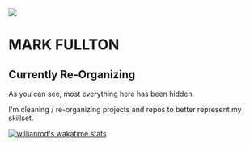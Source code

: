 <img src="https://github.com/themarkfullton/portfolio/blob/master/public/images/adventureBanner.png?raw=true">

# MARK FULLTON

## Currently Re-Organizing

As you can see, most everything here has been hidden.

I'm cleaning / re-organizing projects and repos to better represent my skillset.

[![willianrod's wakatime stats](https://github-readme-stats.vercel.app/api/wakatime?username=themarkfullton)](https://github.com/anuraghazra/github-readme-stats)
